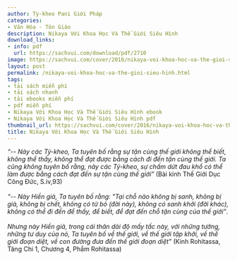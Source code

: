 ```yaml
---
author: Tỳ-kheo Pani Giới Pháp
categories:
- Văn Hóa - Tôn Giáo
description: Nikaya Với Khoa Học Và Thế Giới Siêu Hình
download_links:
- info: pdf
  url: https://sachvui.com/download/pdf/2710
image: https://sachvui.com/cover/2016/nikaya-voi-khoa-hoc-va-the-gioi-sieu-hinh.jpg
layout: post
permalink: /nikaya-voi-khoa-hoc-va-the-gioi-sieu-hinh.html
tags:
- tải sách miễn phí
- tải sách nhanh
- tải ebooks miễn phí
- pdf miễn phí
- Nikaya Với Khoa Học Và Thế Giới Siêu Hình ebook
- Nikaya Với Khoa Học Và Thế Giới Siêu Hình pdf
thumbnail_url: https://sachvui.com/cover/2016/nikaya-voi-khoa-hoc-va-the-gioi-sieu-hinh.jpg
title: Nikaya Với Khoa Học Và Thế Giới Siêu Hình
---
```


 <div class="item-desc text-justify"> <p><em>“-- Này các Tỷ-kheo, Ta tuyên bố rằng sự tận cùng thế giới không thể biết, không thể thấy, không thể đạt được bằng cách đi đến tận cùng thế giới. Ta cũng không tuyên bố rằng, này các Tỷ-kheo, sự chấm dứt đau khổ có thể làm được bằng cách đạt đến sự tận cùng thế giới”</em> (Bài kinh Thế Giới Dục Công Ðức, S.iv,93)<br><br><em>“-- Này Hiền giả, Ta tuyên bố rằng: "Tại chỗ nào không bị sanh, không bị già, không bị chết, không có từ bỏ (đời này), không có sanh khởi (đời khác), không có thể đi đến để thấy, để biết, để đạt đến chỗ tận cùng của thế giới”</em>.<br><br><em>Nhưng này Hiền giả, trong cái thân dài độ mấy tấc này, với những tưởng, những tư duy của nó, Ta tuyên bố về thế giới, về thế giới tập khởi, về thế giới đoạn diệt, về con đường đưa đến thế giới đoạn diệt”</em> (Kinh Rohitassa, Tăng Chi 1, Chương 4, Phẩm Rohitassa)</p> </div>